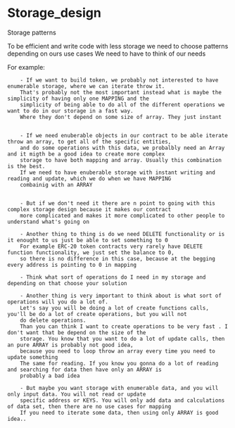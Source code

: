 # Storage_design
Storage patterns

To be efficient and write code with less storage we need to choose patterns depending on ours use cases
We need to have to think of our needs

For example:
        
        - If we want to build token, we probably not interested to have enumerable storage, where we can iterate throw it.
        That's probably not the most important instead what is maybe the simplicity of having only one MAPPING and the 
        simplicity of being able to do all of the different operations we want to do in our storage in a fast way.
        Where they don't depend on some size of array. They just instant
        
        
        - If we need enuberable objects in our contract to be able iterate throw an array, to get all of the specific entities,
        and do some operations with this data, we probalbly need an Array and it migth be a good idea to create more complex 
        storage to have both mapping and array. Usually this combination is the best.
        If we need to have enuberable storage with instant writing and reading and update, which we do when we have MAPPING
        combainig with an ARRAY
        
        
        - But if we don't need it there are n point to going with this complex storage design because it makes our contract 
        more complicated and makes it more complicated to other people to understand what's going on
        
        - Another thing to thing is do we need DELETE functionality or is it enought to us just be able to set something to 0
        For example ERC-20 token contracts very rarely have DELETE function functionality, we just set the balance to 0,
        so there is no difference in this case, because at the begging every address is pointing to 0 in mapping
        
        - Think what sort of operations do I need in my storage and depending on that choose your solution
        
        - Another thing is very important to think about is what sort of operations will you do a lot of.
        Let's say you will be doing a lot of create functions calls, you'll be do a lot of create operations, but you will not
        do delete operations.
        Than you can think I want to create operations to be very fast . I don't want that be depend on the size of the
        storage. You know that you want to do a lot of update calls, then an pure ARRAY is probably not good idea,
        because you need to loop throw an array every time you need to update something
        The same for reading. If you know you gonna do a lot of reading and searching for data then have only an ARRAY is 
        probably a bad idea
        
        - But maybe you want storage with enumerable data, and you will only input data. You will not read or update 
        specific address or KEYS. You will only add data and calculations of data set, then there are no use cases for mapping
        If you need to iterate some data, then using only ARRAY is good idea..
        

